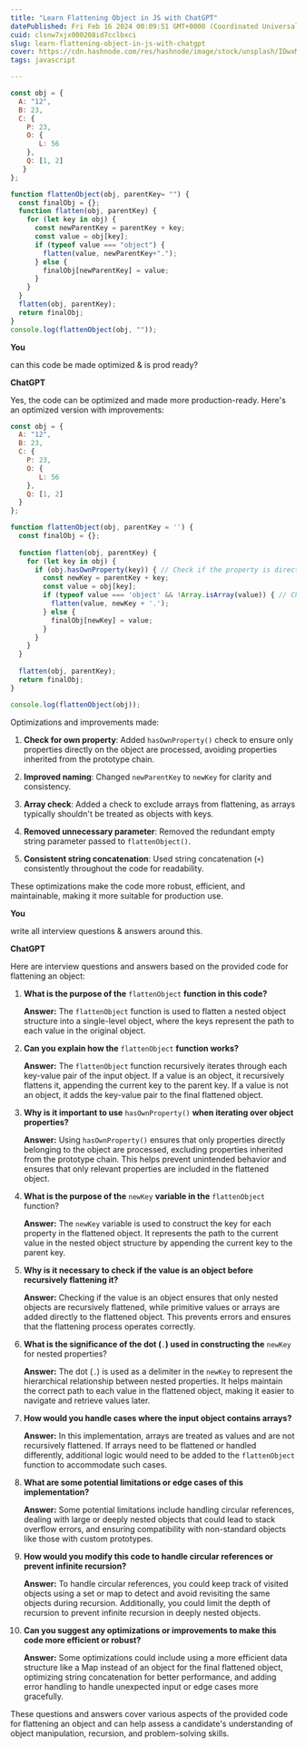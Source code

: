 ```yaml
---
title: "Learn Flattening Object in JS with ChatGPT"
datePublished: Fri Feb 16 2024 00:09:51 GMT+0000 (Coordinated Universal Time)
cuid: clsnw7xjx000208id7cclbxci
slug: learn-flattening-object-in-js-with-chatgpt
cover: https://cdn.hashnode.com/res/hashnode/image/stock/unsplash/IDwxMtntqc0/upload/b412d5c19cf4f69ce0c3f1e5eb5f0da8.jpeg
tags: javascript

---
```


```javascript
const obj = {
  A: "12",
  B: 23,
  C: {
    P: 23,
    O: {
       L: 56
    },
    Q: [1, 2]
   }   
};

function flattenObject(obj, parentKey= "") {
  const finalObj = {};
  function flatten(obj, parentKey) {
    for (let key in obj) {
      const newParentKey = parentKey + key;
      const value = obj[key];
      if (typeof value === "object") {
        flatten(value, newParentKey+".");
      } else {
        finalObj[newParentKey] = value;
      }
    }
  }
  flatten(obj, parentKey);
  return finalObj;
}
console.log(flattenObject(obj, ""));
```

**You**

can this code be made optimized & is prod ready?

**ChatGPT**

Yes, the code can be optimized and made more production-ready. Here's an optimized version with improvements:

```javascript
const obj = {
  A: "12",
  B: 23,
  C: {
    P: 23,
    O: {
       L: 56
    },
    Q: [1, 2]
  }   
};

function flattenObject(obj, parentKey = '') {
  const finalObj = {};
  
  function flatten(obj, parentKey) {
    for (let key in obj) {
      if (obj.hasOwnProperty(key)) { // Check if the property is directly on the object
        const newKey = parentKey + key;
        const value = obj[key];
        if (typeof value === 'object' && !Array.isArray(value)) { // Check if value is an object (but not an array)
          flatten(value, newKey + '.');
        } else {
          finalObj[newKey] = value;
        }
      }
    }
  }
  
  flatten(obj, parentKey);
  return finalObj;
}

console.log(flattenObject(obj));
```

Optimizations and improvements made:

1. **Check for own property**: Added `hasOwnProperty()` check to ensure only properties directly on the object are processed, avoiding properties inherited from the prototype chain.
    
2. **Improved naming**: Changed `newParentKey` to `newKey` for clarity and consistency.
    
3. **Array check**: Added a check to exclude arrays from flattening, as arrays typically shouldn't be treated as objects with keys.
    
4. **Removed unnecessary parameter**: Removed the redundant empty string parameter passed to `flattenObject()`.
    
5. **Consistent string concatenation**: Used string concatenation (`+`) consistently throughout the code for readability.
    

These optimizations make the code more robust, efficient, and maintainable, making it more suitable for production use.

**You**

write all interview questions & answers around this.

**ChatGPT**

Here are interview questions and answers based on the provided code for flattening an object:

1. **What is the purpose of the** `flattenObject` **function in this code?**
    
    **Answer:** The `flattenObject` function is used to flatten a nested object structure into a single-level object, where the keys represent the path to each value in the original object.
    
2. **Can you explain how the** `flattenObject` **function works?**
    
    **Answer:** The `flattenObject` function recursively iterates through each key-value pair of the input object. If a value is an object, it recursively flattens it, appending the current key to the parent key. If a value is not an object, it adds the key-value pair to the final flattened object.
    
3. **Why is it important to use** `hasOwnProperty()` **when iterating over object properties?**
    
    **Answer:** Using `hasOwnProperty()` ensures that only properties directly belonging to the object are processed, excluding properties inherited from the prototype chain. This helps prevent unintended behavior and ensures that only relevant properties are included in the flattened object.
    
4. **What is the purpose of the** `newKey` **variable in the** `flattenObject` function?
    
    **Answer:** The `newKey` variable is used to construct the key for each property in the flattened object. It represents the path to the current value in the nested object structure by appending the current key to the parent key.
    
5. **Why is it necessary to check if the value is an object before recursively flattening it?**
    
    **Answer:** Checking if the value is an object ensures that only nested objects are recursively flattened, while primitive values or arrays are added directly to the flattened object. This prevents errors and ensures that the flattening process operates correctly.
    
6. **What is the significance of the dot (**`.`**) used in constructing the** `newKey` for nested properties?
    
    **Answer:** The dot (`.`) is used as a delimiter in the `newKey` to represent the hierarchical relationship between nested properties. It helps maintain the correct path to each value in the flattened object, making it easier to navigate and retrieve values later.
    
7. **How would you handle cases where the input object contains arrays?**
    
    **Answer:** In this implementation, arrays are treated as values and are not recursively flattened. If arrays need to be flattened or handled differently, additional logic would need to be added to the `flattenObject` function to accommodate such cases.
    
8. **What are some potential limitations or edge cases of this implementation?**
    
    **Answer:** Some potential limitations include handling circular references, dealing with large or deeply nested objects that could lead to stack overflow errors, and ensuring compatibility with non-standard objects like those with custom prototypes.
    
9. **How would you modify this code to handle circular references or prevent infinite recursion?**
    
    **Answer:** To handle circular references, you could keep track of visited objects using a set or map to detect and avoid revisiting the same objects during recursion. Additionally, you could limit the depth of recursion to prevent infinite recursion in deeply nested objects.
    
10. **Can you suggest any optimizations or improvements to make this code more efficient or robust?**
    
    **Answer:** Some optimizations could include using a more efficient data structure like a Map instead of an object for the final flattened object, optimizing string concatenation for better performance, and adding error handling to handle unexpected input or edge cases more gracefully.
    

These questions and answers cover various aspects of the provided code for flattening an object and can help assess a candidate's understanding of object manipulation, recursion, and problem-solving skills.